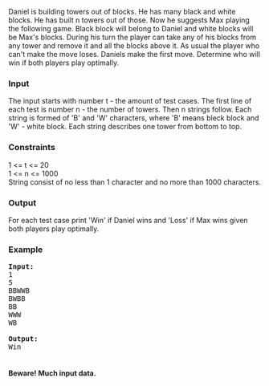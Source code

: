 <p>Daniel is building towers out of blocks. He has many black and white blocks. He has built n towers out of those. Now he suggests Max playing the following game. Black block will belong to Daniel and white blocks will be Max's blocks. During his turn the player can take any of his blocks from any tower and remove it and all the blocks above it. As usual the player who can't make the move loses. Daniels make the first move. Determine who will win if both players play optimally.

</p><h3>Input</h3>
<p>The input starts with number t - the amount of test cases. The first line of each test is number n - the number of towers. Then n strings follow. Each string is formed of 'B' and 'W' characters, where 'B' means bleck block and 'W' - white block. Each string describes one tower from bottom to top.

</p><h3>Constraints</h3>
<p>1 &lt;= t &lt;= 20<br>1 &lt;= n &lt;= 1000<br>String consist of no less than 1 character and no more than 1000 characters.

</p><h3>Output</h3>
<p>For each test case print 'Win' if Daniel wins and 'Loss' if Max wins given both players play optimally.

</p><h3>Example</h3>

<pre><b>Input:</b>
1
5
BBWWB
BWBB
BB
WWW
WB

<b>Output:</b>
Win

</pre>

<h4>Beware! Much input data.</h4>